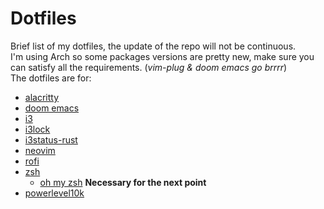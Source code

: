 # Dotfiles

Brief list of my dotfiles, the update of the repo will not be continuous.  
I'm using Arch so some packages versions are pretty new, make sure you can satisfy all the requirements. (*vim-plug & doom emacs go brrrr*)  
The dotfiles are for:
- [alacritty](https://alacritty.org)
- [doom emacs](https://github.com/doomemacs/doomemacs)
- [i3](https://i3wm.org/)
- [i3lock](https://github.com/Raymo111/i3lock-color)
- [i3status-rust](https://github.com/greshake/i3status-rust)
- [neovim](https://neovim.io/)
- [rofi](https://github.com/adi1090x/rofi)
- [zsh](https://www.zsh.org/)
    - [oh my zsh](https://ohmyz.sh/) **Necessary for the next point**
- [powerlevel10k](https://github.com/romkatv/powerlevel10k)
